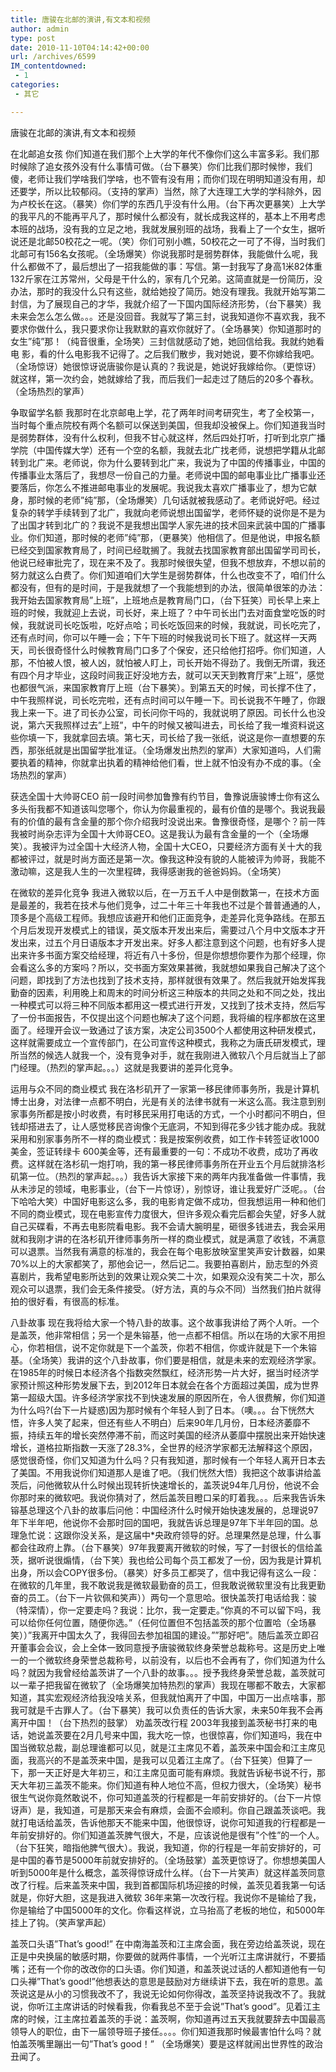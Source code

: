```yaml
---
title: 唐骏在北邮的演讲,有文本和视频
author: admin
type: post
date: 2010-11-10T04:14:42+00:00
url: /archives/6599
IM_contentdowned:
 - 1
categories:
 - 其它

---
```

唐骏在北邮的演讲,有文本和视频

在北邮追女孩
你们知道在我们那个上大学的年代不像你们这么丰富多彩。我们那时候除了追女孩外没有什么事情可做。（台下暴笑）你们比我们那时候惨，我们傻，老师让我们学啥我们学啥，也不管有没有用；而你们现在明明知道没有用，却还要学，所以比较郁闷。（支持的掌声）当然，除了大连理工大学的学科除外，因为卢校长在这。（暴笑）你们学的东西几乎没有什么用。（台下再次更暴笑）上大学的我平凡的不能再平凡了，那时候什么都没有，就长成我这样的，基本上不用考虑本班的战场，没有我的立足之地，我就发展别班的战场，我看上了一个女生，据听说还是北邮50校花之一呢。（笑）你们可别小瞧，50校花之一可了不得，当时我们北邮可有156名女孩呢。（全场爆笑）你说我那时是弱势群体，我能做什么呢，我什么都做不了，最后想出了一招我能做的事：写信。第一封我写了身高1米82体重132斤家在江苏常州，父母是干什么的，家有几个兄弟。这简直就是一份简历，没办法，那时的我没什么只有这些，就给她投了简历。她没有理我。我就开始写第二封信，为了展现自己的才华，我就介绍了一下国内国际经济形势，（台下暴笑）我未来会怎么怎么做。。。还是没回音。我就写了第三封，说我知道你不喜欢我，我不要求你做什么，我只要求你让我默默的喜欢你就好了。（全场暴笑）你知道那时的女生”纯”那！（纯音很重，全场笑）三封信就感动了她，她回信给我。我就约她看电 影，看的什么电影我不记得了。之后我们散步，我对她说，要不你嫁给我吧。（全场惊讶）她很惊讶说唐骏你是认真的？我说是，她说好我嫁给你。（更惊讶）就这样，第一次约会，她就嫁给了我，而后我们一起走过了随后的20多个春秋。（全场热烈的掌声）

争取留学名额
我那时在北京邮电上学，花了两年时间考研究生，考了全校第一，当时每个重点院校有两个名额可以保送到美国，但我却没被保上。你们知道我当时是弱势群体，没有什么权利，但我不甘心就这样，然后四处打听，打听到北京广播学院（中国传媒大学）还有一个空的名额，我就去北广找老师，说想把学籍从北邮转到北广来。老师说，你为什么要转到北广来，我说为了中国的传播事业，中国的传播事业太落后了，我想尽一份自己的力量。老师说中国的邮电事业比广播事业还要落后，你怎么不推进邮电事业的发展呢。我说我太喜欢广播事业了，想为它献身，那时候的老师”纯”那，（全场爆笑）几句话就被我感动了。老师说好吧。经过复杂的转学手续转到了北广，我就向老师说想出国留学，老师怀疑的说你是不是为了出国才转到北广的？我说不是我想出国学人家先进的技术回来武装中国的广播事业。你们知道，那时候的老师”纯”那，（更暴笑）他相信了。但是他说，申报名额已经交到国家教育局了，时间已经耽搁了。我就去找国家教育部出国留学司司长，他说已经审批完了，现在来不及了。我那时候很失望，但我不想放弃，不想以前的努力就这么白费了。你们知道咱们大学生是弱势群体，什么也改变不了，咱们什么都没有，但有的是时间，于是我就想了一个我能想到的办法，很简单很笨的办法：我开始去国家教育局”上班”，上班地点是教育局门口，（台下狂笑）司长早上来上班的时候，我就迎上去说，司长好，来上班了？中午司长出门去对面食堂吃饭的时候，我就说司长吃饭啦，吃好点哈；司长吃饭回来的时候，我就说，司长吃完了，还有点时间，你可以午睡一会；下午下班的时候我说司长下班了。就这样一天两天，司长很奇怪什么时候教育局门口多了个保安，还只给他打招呼。你们知道，人那，不怕被人恨，被人凶，就怕被人盯上，司长开始不得劲了。我倒无所谓，我还有四个月才毕业，这段时间我正好没地方去，就可以天天到教育厅来”上班”，感觉也都很气派，来国家教育厅上班（台下暴笑）。到第五天的时候，司长撑不住了，中午我照样说，司长吃完啦，还有点时间可以午睡一下。司长说我不午睡了，你跟我上来一下。进了司长办公室，司长问你干吗的，我就说明了原因。司长什么也没说，第六天我照样过去”上班”，中午的时候又被叫进去，司长给了我一堆资料说这些你填一下，我就拿回去填。第七天，司长给了我一张纸，说这是你一直想要的东西，那张纸就是出国留学批准证。（全场爆发出热烈的掌声）大家知道吗，人们需要执着的精神，你就拿出执着的精神给他们看，世上就不怕没有办不成的事。（全场热烈的掌声）

获选全国十大帅哥CEO
前一段时间参加鲁豫有约节目，鲁豫说唐骏博士你有这么多头衔我都不知道该叫您哪个，你认为你最重视的，最有价值的是哪个。我说我最有的价值的最有含金量的那个你介绍我时没说出来。鲁豫很奇怪，是哪个？前一阵我被时尚杂志评为全国十大帅哥CEO。这是我认为最有含金量的一个（全场爆笑）。我被评为过全国十大经济人物，全国十大CEO，只要经济方面有关十大的我都被评过，就是时尚方面还是第一次。像我这种没有貌的人能被评为帅哥，我能不激动嘛，这是我人生的一次里程碑，我得感谢我的爸爸妈妈。（全场笑）

在微软的差异化竞争
我进入微软以后，在一万五千人中是倒数第一，在技术方面是最差的，我若在技术与他们竞争，过二十年三十年我也不过是个普普通通的人，顶多是个高级工程师。我想应该避开和他们正面竞争，走差异化竞争路线。在那五个月后发现开发模式上的错误，英文版本开发出来后，需要过八个月中文版本才开发出来，过五个月日语版本才开发出来。好多人都注意到这个问题，也有好多人提出来许多书面方案交给经理，将近有八十多份，但是你想想你要作为那个经理，你会看这么多的方案吗？所以，交书面方案效果甚微，我就想如果我自己解决了这个问题，即找到了方法也找到了技术支持，那样就很有效果了。然后我就开始发挥我勤奋的因素，利用晚上和周末的时间分析这三种版本的共同之处和不同之处，找出一种模式可以将三种不同版本都用这一模式进行开发，又找到了技术支持，然后写了一份书面报告，不仅提出这个问题也解决了这个问题，我将编的程序都放在这里面了。经理开会议一致通过了该方案，决定公司3500个人都使用这种研发模式，这样就需要成立一个宣传部门，在公司宣传这种模式，我称之为唐氏研发模式，理所当然的候选人就我一个，没有竞争对手，就在我刚进入微软八个月后就当上了部门经理。（热烈的掌声起。。。）这就是我要讲的差异化竞争。

运用与众不同的商业模式
我在洛杉矶开了一家第一移民律师事务所，我是计算机博士出身，对法律一点都不明白，光是有关的法律书就有一米这么高。我注意到别家事务所都是按小时收费，有时移民采用打电话的方式，一个小时都问不明白，但钱却搭进去了，让人感觉移民咨询像个无底洞，不知到得花多少钱才能办成。我就采用和别家事务所不一样的商业模式：我是按案例收费，如工作卡转签证收1000美金，签证转绿卡 600美金等，还有最重要的一句：不成功不收费，成功了再收费。这样就在洛杉矶一炮打响，我的第一移民律师事务所在开业五个月后就排洛杉矶第一位。（热烈的掌声起。。。）我告诉大家接下来的两年内我准备做一件事情，我从未涉足的领域，电影事业，（台下一片惊讶），别惊讶，谁让我爱好广泛呢。。（台下哈哈大笑）中国好电影这么多，我的电影肯定做不成功，但我想运用一种和他们不同的商业模式，现在电影宣传力度很大，但许多观众看完后都会失望，好多人就自己买碟看，不再去电影院看电影。我不会请大腕明星，砸很多钱进去，我会采用就和我刚才讲的在洛杉矶开律师事务所一样的商业模式，就是满意了收钱，不满意可以退票。当然我有满意的标准的，我会在每个电影放映室里笑声安计数器，如果70%以上的大家都笑了，那他会记一，然后记二。我要拍喜剧片，励志型的外资喜剧片，我希望电影所达到的效果让观众笑二十次，如果观众没有笑二十次，那么观众可以退票，我们会无条件接受。（好方法，真的与众不同）当然我们拍片就得拍的很好看，有很高的标准。

八卦故事
现在我将给大家一个特八卦的故事。这个故事我讲给了两个人听。一个是盖茨，他非常相信；另一个是朱镕基，他一点都不相信。所以在场的大家不用担心，你若相信，说不定你就是下一个盖茨，你若不相信，你或许就是下一个朱镕基。（全场笑）我讲的这个八卦故事，你们要是相信，就是未来的宏观经济学家。在1985年的时候日本经济各个指数突然飘红，经济形势一片大好，据当时经济学家预计照这种形势发展下去，到2012年日本就会在各个方面超过美国，成为世界第一超级大国。许多经济学家找不到快速发展的原因所在，令人很费解，你们知道为什么吗?(台下一片疑惑)因为那时候有个年轻人到了日本。（噢。。。台下恍然大悟，许多人笑了起来，但还有些人不明白）后来90年几月份，日本经济萎靡不振，持续五年的增长突然停滞不前，而这时美国的经济从萎靡中摆脱出来开始快速增长，道格拉斯指数一天涨了28.3%，全世界的经济学家都无法解释这个原因，感觉很奇怪，你们又知道为什么吗？只有我知道，那时候有一个年轻人离开日本去了美国。不用我说你们知道那人是谁了吧。（我们恍然大悟）我把这个故事讲给盖茨后，问他微软从什么时候出现转折快速增长的，盖茨说94年几月份，他说不会你那时来的微软吧。我说你猜对了，然后盖茨目瞪口呆的盯着我。。。后来我告诉朱镕基总理这个八卦的故事后问他：中国经济什么时候开始快速发展的，总理说97年下半年吧，他说你不会那时回的国吧，我就告诉总理是97年下半年回的国。总理急忙说：这跟你没关系，是这届中*央政府领导的好。总理果然是总理，什么事都会往政府上靠。（台下暴笑）97年我要离开微软的时候，写了一封很长的信给盖茨，据听说很煽情，（台下笑）我也给公司每个员工都发了一份，因为我是计算机出身，所以会COPY很多份。（暴笑）好多员工都哭了，信中我记得有这么一段：在微软的几年里，我不敢说我是微软最勤奋的员工，但我敢说微软里没有比我更勤奋的员工。（台下一片钦佩和笑声））两句一个意思哈。很快盖茨打电话给我：骏（特深情），你一定要走吗？我说：比尔，我一定要走。”你真的不可以留下吗，我可以给你任何位置，随便你选。”（任何位置但不包括盖茨的那个位置哈（全场暴笑））”我离开中国太久了，我得回去参加祖国的建设。””那好吧”。随后盖茨立即召开董事会会议，会上全体一致同意授予唐骏微软终身荣誉总裁称号。这是历史上唯一的一个微软终身荣誉总裁称号，以前没有，以后也不会再有了，你们知道为什么吗？就因为我曾经给盖茨讲了一个八卦的故事。。。授予我终身荣誉总裁，盖茨就可以一辈子把我留在微软了（全场爆笑加特热烈的掌声）我现在哪都不敢去，大家都知道，其实宏观经济给我没啥关系，但我就怕离开了中国，中国万一出点啥事，那我可就是千古罪人了。（台下暴笑）我可以负责任的告诉大家，未来50年我不会再离开中国！（台下热烈的鼓掌） 劝盖茨改行程 2003年我接到盖茨秘书打来的电话，她说盖茨要在2月几号来中国，我大吃一惊，也很惊喜，你们知道吗，我在中国当微软总裁，副总理谁都可以见，就是江主席见不着，盖茨来中国会和江主席见面，我高兴的不是盖茨来中国，是我可以见着江主席了。（台下狂笑）但算了一下，那一天正好是大年初三，和江主席见面可能有麻烦。我就告诉秘书说不行，那天大年初三盖茨不能来。你们知道有种人地位不高，但权力很大，（全场笑）秘书很生气说你竟然敢说不，你可知道盖茨的行程都是一年前安排好的。（台下一片惊讶声）是，我知道，可是那天来会有麻烦，会面不会顺利。你自己跟盖茨谈吧。我就打电话给盖茨，告诉他那天不能来中国，他很惊讶，说你可知道我的行程都是一年前安排好的。你们知道盖茨脾气很大，不是，应该说他是很有”个性”的一个人。（台下狂笑，暗指他脾气很大）。我说，我知道，你的行程是一年前安排好的，可是中国的春节是5000年前就安排好的。（全场鼓掌）盖茨更惊讶了。你想想美国人听到5000年是什么概念，盖茨得惊讶成什么样。（台下一片笑声）就这样盖茨同意改了行程。后来盖茨来中国，我到首都国际机场迎接的时候，盖茨见着我第一句话就是，你好大胆，这是我进入微软 36年来第一次改行程。我说你不是输给了我，你是输给了中国5000年的文化。你看这样说，立马抬高了老板的地位，和5000年挂上了钩。（笑声掌声起）

盖茨口头语”That’s good!”
在中南海盖茨和江主席会面，我在旁边给盖茨说，现在正是中央换届的敏感时期，你要做的就两件事情，一个光听江主席讲就行，不要插嘴；还有一个你的改改你的口头语。你们知道，和盖茨说过话的人都知道他有一句口头禅”That’s good!”他想表达的意思是鼓励对方继续讲下去，我在听的意思。盖茨说这是从小的习惯我改不了，我说无论如何你得改，盖茨坚持说我改不了。我就说，你听江主席讲话的时候看我，你看我总不至于会说”That’s good”。见着江主席的时候，江主席拉着盖茨的手说：盖茨啊，你知道再过五天我就要辞去中国最高领导人的职位，由下一届领导班子接任。。。。你们知道我那时候最害怕什么吗？就怕盖茨嘴里蹦出一句”That’s good！” （全场爆笑）要是这样就闹出世界性的政治丑闻了。
